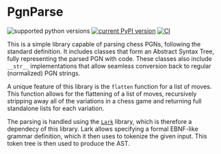 # PgnParse

![supported python versions](https://img.shields.io/pypi/pyversions/pgnparse.svg)
[![current PyPI version](https://img.shields.io/pypi/v/pgnparse.svg)](https://pypi.org/project/pgnparse/)
[![CI](https://github.com/ItsDrike/pgnparse/actions/workflows/main.yml/badge.svg)](https://github.com/ItsDrike/pgnparse/actions/workflows/main.yml)

This is a simple library capable of parsing chess PGNs, following the standard
definition. It includes classes that form an Abstract Syntax Tree, fully
representing the parsed PGN with code. These classes also include `__str__`
implementations that allow seamless conversion back to regular (normalized) PGN
strings.

A unique feature of this library is the `flatten` function for a list of moves.
This function allows for the flattening of a list of moves, recursively
stripping away all of the variations in a chess game and returning full
standalone lists for each variation.

The parsing is handled using the
[`Lark`](https://lark-parser.readthedocs.io/en/stable/index.html) library,
which is therefore a dependecy of this library. Lark allows specifying a formal
EBNF-like grammar definition, which it then uses to tokenize the given input.
This token tree is then used to produce the AST.
